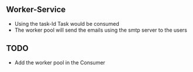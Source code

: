 ## Worker-Service
- Using the task-Id Task would be consumed
- The worker pool will send the emails using the smtp server to the users


## TODO
- Add the worker pool in the Consumer 